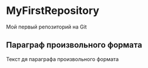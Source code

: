 # MyFirstRepository
Мой первый репозиторий на Git

## Параграф произвольного формата
Текст дя параграфа произвольного формата
